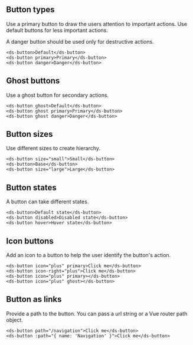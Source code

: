 ## Button types

Use a primary button to draw the users attention to important actions. Use default buttons for less important actions.

A danger button should be used only for destructive actions.

```
<ds-button>Default</ds-button>
<ds-button primary>Primary</ds-button>
<ds-button danger>Danger</ds-button>
```

## Ghost buttons

Use a ghost button for secondary actions.

```
<ds-button ghost>Default</ds-button>
<ds-button ghost primary>Primary</ds-button>
<ds-button ghost danger>Danger</ds-button>
```

## Button sizes

Use different sizes to create hierarchy.

```
<ds-button size="small">Small</ds-button>
<ds-button>Base</ds-button>
<ds-button size="large">Large</ds-button>
```

## Button states

A button can take different states.

```
<ds-button>Default state</ds-button>
<ds-button disabled>Disabled state</ds-button>
<ds-button hover>Hover state</ds-button>
```

## Icon buttons

Add an icon to a button to help the user identify the button's action.

```
<ds-button icon="plus" primary>Click me</ds-button>
<ds-button icon-right="plus">Click me</ds-button>
<ds-button icon="plus" primary></ds-button>
<ds-button icon="plus" ghost></ds-button>
```

## Button as links

Provide a path to the button. You can pass a url string or a Vue router path object.

```
<ds-button path="/navigation">Click me</ds-button>
<ds-button :path="{ name: 'Navigation' }">Click me</ds-button>
```